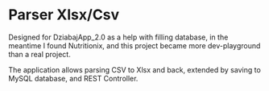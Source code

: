 # Parser Xlsx/Csv

Designed for DziabajApp_2.0 as a help with filling database, in the meantime I found Nutritionix, and this project became more dev-playground than a real project.

The application allows parsing CSV to Xlsx and back, extended by saving to MySQL database, and REST Controller.
